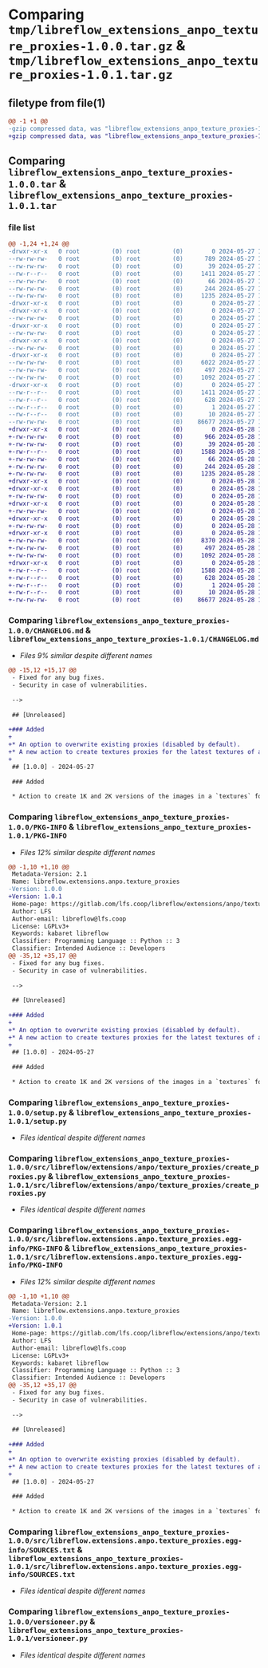 # Comparing `tmp/libreflow_extensions_anpo_texture_proxies-1.0.0.tar.gz` & `tmp/libreflow_extensions_anpo_texture_proxies-1.0.1.tar.gz`

## filetype from file(1)

```diff
@@ -1 +1 @@
-gzip compressed data, was "libreflow_extensions_anpo_texture_proxies-1.0.0.tar", last modified: Mon May 27 16:51:17 2024, max compression
+gzip compressed data, was "libreflow_extensions_anpo_texture_proxies-1.0.1.tar", last modified: Tue May 28 14:56:11 2024, max compression
```

## Comparing `libreflow_extensions_anpo_texture_proxies-1.0.0.tar` & `libreflow_extensions_anpo_texture_proxies-1.0.1.tar`

### file list

```diff
@@ -1,24 +1,24 @@
-drwxr-xr-x   0 root         (0) root         (0)        0 2024-05-27 16:51:17.833072 libreflow_extensions_anpo_texture_proxies-1.0.0/
--rw-rw-rw-   0 root         (0) root         (0)      789 2024-05-27 16:51:08.000000 libreflow_extensions_anpo_texture_proxies-1.0.0/CHANGELOG.md
--rw-rw-rw-   0 root         (0) root         (0)       39 2024-05-27 16:51:08.000000 libreflow_extensions_anpo_texture_proxies-1.0.0/MANIFEST.in
--rw-r--r--   0 root         (0) root         (0)     1411 2024-05-27 16:51:17.833072 libreflow_extensions_anpo_texture_proxies-1.0.0/PKG-INFO
--rw-rw-rw-   0 root         (0) root         (0)       66 2024-05-27 16:51:08.000000 libreflow_extensions_anpo_texture_proxies-1.0.0/README.md
--rw-rw-rw-   0 root         (0) root         (0)      244 2024-05-27 16:51:17.834072 libreflow_extensions_anpo_texture_proxies-1.0.0/setup.cfg
--rw-rw-rw-   0 root         (0) root         (0)     1235 2024-05-27 16:51:08.000000 libreflow_extensions_anpo_texture_proxies-1.0.0/setup.py
-drwxr-xr-x   0 root         (0) root         (0)        0 2024-05-27 16:51:17.828072 libreflow_extensions_anpo_texture_proxies-1.0.0/src/
-drwxr-xr-x   0 root         (0) root         (0)        0 2024-05-27 16:51:17.831072 libreflow_extensions_anpo_texture_proxies-1.0.0/src/libreflow/
--rw-rw-rw-   0 root         (0) root         (0)        0 2024-05-27 16:51:08.000000 libreflow_extensions_anpo_texture_proxies-1.0.0/src/libreflow/__init__.py
-drwxr-xr-x   0 root         (0) root         (0)        0 2024-05-27 16:51:17.832072 libreflow_extensions_anpo_texture_proxies-1.0.0/src/libreflow/extensions/
--rw-rw-rw-   0 root         (0) root         (0)        0 2024-05-27 16:51:08.000000 libreflow_extensions_anpo_texture_proxies-1.0.0/src/libreflow/extensions/__init__.py
-drwxr-xr-x   0 root         (0) root         (0)        0 2024-05-27 16:51:17.832072 libreflow_extensions_anpo_texture_proxies-1.0.0/src/libreflow/extensions/anpo/
--rw-rw-rw-   0 root         (0) root         (0)        0 2024-05-27 16:51:08.000000 libreflow_extensions_anpo_texture_proxies-1.0.0/src/libreflow/extensions/anpo/__init__.py
-drwxr-xr-x   0 root         (0) root         (0)        0 2024-05-27 16:51:17.833072 libreflow_extensions_anpo_texture_proxies-1.0.0/src/libreflow/extensions/anpo/texture_proxies/
--rw-rw-rw-   0 root         (0) root         (0)     6022 2024-05-27 16:51:08.000000 libreflow_extensions_anpo_texture_proxies-1.0.0/src/libreflow/extensions/anpo/texture_proxies/__init__.py
--rw-rw-rw-   0 root         (0) root         (0)      497 2024-05-27 16:51:17.834072 libreflow_extensions_anpo_texture_proxies-1.0.0/src/libreflow/extensions/anpo/texture_proxies/_version.py
--rw-rw-rw-   0 root         (0) root         (0)     1092 2024-05-27 16:51:08.000000 libreflow_extensions_anpo_texture_proxies-1.0.0/src/libreflow/extensions/anpo/texture_proxies/create_proxies.py
-drwxr-xr-x   0 root         (0) root         (0)        0 2024-05-27 16:51:17.833072 libreflow_extensions_anpo_texture_proxies-1.0.0/src/libreflow.extensions.anpo.texture_proxies.egg-info/
--rw-r--r--   0 root         (0) root         (0)     1411 2024-05-27 16:51:17.000000 libreflow_extensions_anpo_texture_proxies-1.0.0/src/libreflow.extensions.anpo.texture_proxies.egg-info/PKG-INFO
--rw-r--r--   0 root         (0) root         (0)      628 2024-05-27 16:51:17.000000 libreflow_extensions_anpo_texture_proxies-1.0.0/src/libreflow.extensions.anpo.texture_proxies.egg-info/SOURCES.txt
--rw-r--r--   0 root         (0) root         (0)        1 2024-05-27 16:51:17.000000 libreflow_extensions_anpo_texture_proxies-1.0.0/src/libreflow.extensions.anpo.texture_proxies.egg-info/dependency_links.txt
--rw-r--r--   0 root         (0) root         (0)       10 2024-05-27 16:51:17.000000 libreflow_extensions_anpo_texture_proxies-1.0.0/src/libreflow.extensions.anpo.texture_proxies.egg-info/top_level.txt
--rw-rw-rw-   0 root         (0) root         (0)    86677 2024-05-27 16:51:08.000000 libreflow_extensions_anpo_texture_proxies-1.0.0/versioneer.py
+drwxr-xr-x   0 root         (0) root         (0)        0 2024-05-28 14:56:11.490380 libreflow_extensions_anpo_texture_proxies-1.0.1/
+-rw-rw-rw-   0 root         (0) root         (0)      966 2024-05-28 14:56:02.000000 libreflow_extensions_anpo_texture_proxies-1.0.1/CHANGELOG.md
+-rw-rw-rw-   0 root         (0) root         (0)       39 2024-05-28 14:56:02.000000 libreflow_extensions_anpo_texture_proxies-1.0.1/MANIFEST.in
+-rw-r--r--   0 root         (0) root         (0)     1588 2024-05-28 14:56:11.490380 libreflow_extensions_anpo_texture_proxies-1.0.1/PKG-INFO
+-rw-rw-rw-   0 root         (0) root         (0)       66 2024-05-28 14:56:02.000000 libreflow_extensions_anpo_texture_proxies-1.0.1/README.md
+-rw-rw-rw-   0 root         (0) root         (0)      244 2024-05-28 14:56:11.490380 libreflow_extensions_anpo_texture_proxies-1.0.1/setup.cfg
+-rw-rw-rw-   0 root         (0) root         (0)     1235 2024-05-28 14:56:02.000000 libreflow_extensions_anpo_texture_proxies-1.0.1/setup.py
+drwxr-xr-x   0 root         (0) root         (0)        0 2024-05-28 14:56:11.485380 libreflow_extensions_anpo_texture_proxies-1.0.1/src/
+drwxr-xr-x   0 root         (0) root         (0)        0 2024-05-28 14:56:11.487380 libreflow_extensions_anpo_texture_proxies-1.0.1/src/libreflow/
+-rw-rw-rw-   0 root         (0) root         (0)        0 2024-05-28 14:56:02.000000 libreflow_extensions_anpo_texture_proxies-1.0.1/src/libreflow/__init__.py
+drwxr-xr-x   0 root         (0) root         (0)        0 2024-05-28 14:56:11.488380 libreflow_extensions_anpo_texture_proxies-1.0.1/src/libreflow/extensions/
+-rw-rw-rw-   0 root         (0) root         (0)        0 2024-05-28 14:56:02.000000 libreflow_extensions_anpo_texture_proxies-1.0.1/src/libreflow/extensions/__init__.py
+drwxr-xr-x   0 root         (0) root         (0)        0 2024-05-28 14:56:11.489380 libreflow_extensions_anpo_texture_proxies-1.0.1/src/libreflow/extensions/anpo/
+-rw-rw-rw-   0 root         (0) root         (0)        0 2024-05-28 14:56:02.000000 libreflow_extensions_anpo_texture_proxies-1.0.1/src/libreflow/extensions/anpo/__init__.py
+drwxr-xr-x   0 root         (0) root         (0)        0 2024-05-28 14:56:11.489380 libreflow_extensions_anpo_texture_proxies-1.0.1/src/libreflow/extensions/anpo/texture_proxies/
+-rw-rw-rw-   0 root         (0) root         (0)     8370 2024-05-28 14:56:02.000000 libreflow_extensions_anpo_texture_proxies-1.0.1/src/libreflow/extensions/anpo/texture_proxies/__init__.py
+-rw-rw-rw-   0 root         (0) root         (0)      497 2024-05-28 14:56:11.491380 libreflow_extensions_anpo_texture_proxies-1.0.1/src/libreflow/extensions/anpo/texture_proxies/_version.py
+-rw-rw-rw-   0 root         (0) root         (0)     1092 2024-05-28 14:56:02.000000 libreflow_extensions_anpo_texture_proxies-1.0.1/src/libreflow/extensions/anpo/texture_proxies/create_proxies.py
+drwxr-xr-x   0 root         (0) root         (0)        0 2024-05-28 14:56:11.490380 libreflow_extensions_anpo_texture_proxies-1.0.1/src/libreflow.extensions.anpo.texture_proxies.egg-info/
+-rw-r--r--   0 root         (0) root         (0)     1588 2024-05-28 14:56:11.000000 libreflow_extensions_anpo_texture_proxies-1.0.1/src/libreflow.extensions.anpo.texture_proxies.egg-info/PKG-INFO
+-rw-r--r--   0 root         (0) root         (0)      628 2024-05-28 14:56:11.000000 libreflow_extensions_anpo_texture_proxies-1.0.1/src/libreflow.extensions.anpo.texture_proxies.egg-info/SOURCES.txt
+-rw-r--r--   0 root         (0) root         (0)        1 2024-05-28 14:56:11.000000 libreflow_extensions_anpo_texture_proxies-1.0.1/src/libreflow.extensions.anpo.texture_proxies.egg-info/dependency_links.txt
+-rw-r--r--   0 root         (0) root         (0)       10 2024-05-28 14:56:11.000000 libreflow_extensions_anpo_texture_proxies-1.0.1/src/libreflow.extensions.anpo.texture_proxies.egg-info/top_level.txt
+-rw-rw-rw-   0 root         (0) root         (0)    86677 2024-05-28 14:56:02.000000 libreflow_extensions_anpo_texture_proxies-1.0.1/versioneer.py
```

### Comparing `libreflow_extensions_anpo_texture_proxies-1.0.0/CHANGELOG.md` & `libreflow_extensions_anpo_texture_proxies-1.0.1/CHANGELOG.md`

 * *Files 9% similar despite different names*

```diff
@@ -15,12 +15,17 @@
 - Fixed for any bug fixes.
 - Security in case of vulnerabilities.
 
 -->
 
 ## [Unreleased]
 
+### Added
+
+* An option to overwrite existing proxies (disabled by default).
+* A new action to create textures proxies for the latest textures of all assets of an asset family.
+
 ## [1.0.0] - 2024-05-27
 
 ### Added
 
 * Action to create 1K and 2K versions of the images in a `textures` folder. The generated proxies are placed respectively in the `textures_1k` and `textures_2k` folders (when the target size does not exceed the original one).
```

### Comparing `libreflow_extensions_anpo_texture_proxies-1.0.0/PKG-INFO` & `libreflow_extensions_anpo_texture_proxies-1.0.1/PKG-INFO`

 * *Files 12% similar despite different names*

```diff
@@ -1,10 +1,10 @@
 Metadata-Version: 2.1
 Name: libreflow.extensions.anpo.texture_proxies
-Version: 1.0.0
+Version: 1.0.1
 Home-page: https://gitlab.com/lfs.coop/libreflow/extensions/anpo/texture_proxies
 Author: LFS
 Author-email: libreflow@lfs.coop
 License: LGPLv3+
 Keywords: kabaret libreflow
 Classifier: Programming Language :: Python :: 3
 Classifier: Intended Audience :: Developers
@@ -35,12 +35,17 @@
 - Fixed for any bug fixes.
 - Security in case of vulnerabilities.
 
 -->
 
 ## [Unreleased]
 
+### Added
+
+* An option to overwrite existing proxies (disabled by default).
+* A new action to create textures proxies for the latest textures of all assets of an asset family.
+
 ## [1.0.0] - 2024-05-27
 
 ### Added
 
 * Action to create 1K and 2K versions of the images in a `textures` folder. The generated proxies are placed respectively in the `textures_1k` and `textures_2k` folders (when the target size does not exceed the original one).
```

### Comparing `libreflow_extensions_anpo_texture_proxies-1.0.0/setup.py` & `libreflow_extensions_anpo_texture_proxies-1.0.1/setup.py`

 * *Files identical despite different names*

### Comparing `libreflow_extensions_anpo_texture_proxies-1.0.0/src/libreflow/extensions/anpo/texture_proxies/create_proxies.py` & `libreflow_extensions_anpo_texture_proxies-1.0.1/src/libreflow/extensions/anpo/texture_proxies/create_proxies.py`

 * *Files identical despite different names*

### Comparing `libreflow_extensions_anpo_texture_proxies-1.0.0/src/libreflow.extensions.anpo.texture_proxies.egg-info/PKG-INFO` & `libreflow_extensions_anpo_texture_proxies-1.0.1/src/libreflow.extensions.anpo.texture_proxies.egg-info/PKG-INFO`

 * *Files 12% similar despite different names*

```diff
@@ -1,10 +1,10 @@
 Metadata-Version: 2.1
 Name: libreflow.extensions.anpo.texture_proxies
-Version: 1.0.0
+Version: 1.0.1
 Home-page: https://gitlab.com/lfs.coop/libreflow/extensions/anpo/texture_proxies
 Author: LFS
 Author-email: libreflow@lfs.coop
 License: LGPLv3+
 Keywords: kabaret libreflow
 Classifier: Programming Language :: Python :: 3
 Classifier: Intended Audience :: Developers
@@ -35,12 +35,17 @@
 - Fixed for any bug fixes.
 - Security in case of vulnerabilities.
 
 -->
 
 ## [Unreleased]
 
+### Added
+
+* An option to overwrite existing proxies (disabled by default).
+* A new action to create textures proxies for the latest textures of all assets of an asset family.
+
 ## [1.0.0] - 2024-05-27
 
 ### Added
 
 * Action to create 1K and 2K versions of the images in a `textures` folder. The generated proxies are placed respectively in the `textures_1k` and `textures_2k` folders (when the target size does not exceed the original one).
```

### Comparing `libreflow_extensions_anpo_texture_proxies-1.0.0/src/libreflow.extensions.anpo.texture_proxies.egg-info/SOURCES.txt` & `libreflow_extensions_anpo_texture_proxies-1.0.1/src/libreflow.extensions.anpo.texture_proxies.egg-info/SOURCES.txt`

 * *Files identical despite different names*

### Comparing `libreflow_extensions_anpo_texture_proxies-1.0.0/versioneer.py` & `libreflow_extensions_anpo_texture_proxies-1.0.1/versioneer.py`

 * *Files identical despite different names*

